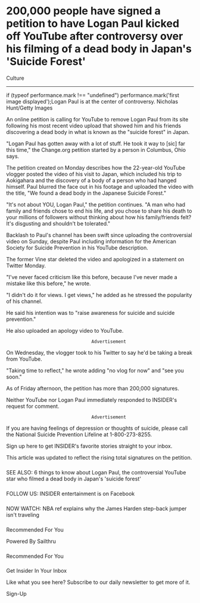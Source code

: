 200,000 people have signed a petition to have Logan Paul kicked off YouTube after controversy over his filming of a dead body in Japan's 'Suicide Forest'
=========================================================================================================================================================


Culture

---------

if (typeof performance.mark !== "undefined") performance.mark('first image displayed');Logan Paul is at the center of controversy.
                                            Nicholas Hunt/Getty Images
                                    

 An online petition is calling for YouTube to remove Logan Paul from its site following his most recent video upload that showed him and his friends discovering a dead body in what is known as the "suicide forest" in Japan. 

 "Logan Paul has gotten away with a lot of stuff. He took it way to [sic] far this time," the Change.org petition started by a person in Columbus, Ohio says. 

 The petition created on Monday describes how the 22-year-old YouTube vlogger posted the video of his visit to Japan, which included his trip to Aokigahara and the discovery of a body of a person who had hanged himself. Paul blurred the face out in his footage and uploaded the video with the title, "We found a dead body in the Japanese Suicide Forest." 

 "It's not about YOU, Logan Paul," the petition continues. "A man who had family and friends chose to end his life, and you chose to share his death to your millions of followers without thinking about how his family/friends felt? It's disgusting and shouldn't be tolerated." 

 Backlash to Paul's channel has been swift since uploading the controversial video on Sunday, despite Paul including information for the American Society for Suicide Prevention in his YouTube description. 

 The former Vine star deleted the video and apologized in a statement on Twitter Monday. 

 "I've never faced criticism like this before, because I've never made a mistake like this before," he wrote. 

 "I didn't do it for views. I get views," he added as he stressed the popularity of his channel. 

 He said his intention was to "raise awareness for suicide and suicide prevention." 



 He also uploaded an apology video to YouTube.                                                         
                    

        


                                    Advertisement

 On Wednesday, the vlogger took to his Twitter to say he'd be taking a break from YouTube. 

 "Taking time to reflect," he wrote adding "no vlog for now" and "see you soon." 



 As of Friday afternoon, the petition has more than 200,000 signatures. 

 Neither YouTube nor Logan Paul immediately responded to INSIDER's request for comment.                                                         
                    

        


                                    Advertisement

If you are having feelings of depression or thoughts of suicide, please call the National Suicide Prevention Lifeline at 1-800-273-8255.

Sign up here to get INSIDER's favorite stories straight to your inbox.

This article was updated to reflect the rising total signatures on the petition.

### 
SEE ALSO:
6 things to know about Logan Paul, the controversial YouTube star who filmed a dead body in Japan's 'suicide forest'


### 
FOLLOW US:
INSIDER entertainment is on Facebook


### 
NOW WATCH: NBA ref explains why the James Harden step-back jumper isn't traveling


### 
Recommended For You

Powered By Sailthru



### 
Recommended For You


### 
Get Insider In Your Inbox


 Like what you see here? Subscribe to our daily newsletter to get more of it. 

Sign-Up